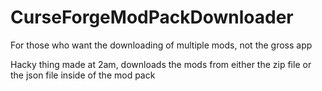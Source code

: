 # CurseForgeModPackDownloader
For those who want the downloading of multiple mods, not the gross app

Hacky thing made at 2am, downloads the mods from either the zip file or the json file inside of the mod pack
